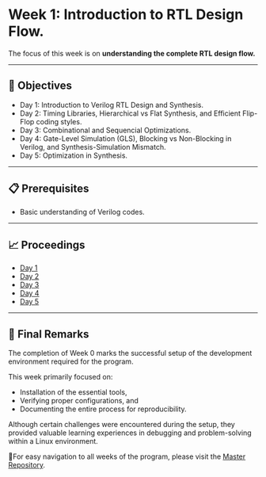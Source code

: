 # Week 1: Introduction to RTL Design Flow.
 
The focus of this week is on **understanding the complete RTL design flow.**

---

## 📑 Objectives
- Day 1: Introduction to Verilog RTL Design and Synthesis.
- Day 2: Timing Libraries, Hierarchical vs Flat Synthesis, and Efficient Flip-Flop coding styles.
- Day 3: Combinational and Sequencial Optimizations.
- Day 4: Gate-Level Simulation (GLS), Blocking vs Non-Blocking in Verilog, and Synthesis-Simulation Mismatch.
- Day 5: Optimization in Synthesis.

---

## 📋 Prerequisites
- Basic understanding of Verilog codes.

---

## 📈 Proceedings
- [Day 1](https://github.com/BitopanBaishya/VSD-Tapeout-Program-2025---Week-1/tree/04219a4b69da48cdf6117666d33f4c86175f1ea8/Day%201)
- [Day 2](https://github.com/BitopanBaishya/VSD-Tapeout-Program-2025---Week-1/blob/39ab28880dd3ad3f48bbed38bf4fd0e14b621c49/Day%202/README.md#4-some-special-case-optimizations-in-digital-circuits)
- [Day 3]()
- [Day 4]()
- [Day 5]()

---

## 🏁 Final Remarks

The completion of Week 0 marks the successful setup of the development environment required for the program.

This week primarily focused on:

- Installation of the essential tools,
- Verifying proper configurations, and
- Documenting the entire process for reproducibility.

Although certain challenges were encountered during the setup, they provided valuable learning experiences in debugging and problem-solving within a Linux environment.

📌For easy navigation to all weeks of the program, please visit the [Master Repository](https://github.com/BitopanBaishya/VSD-Tapeout-Program-2025.git).
